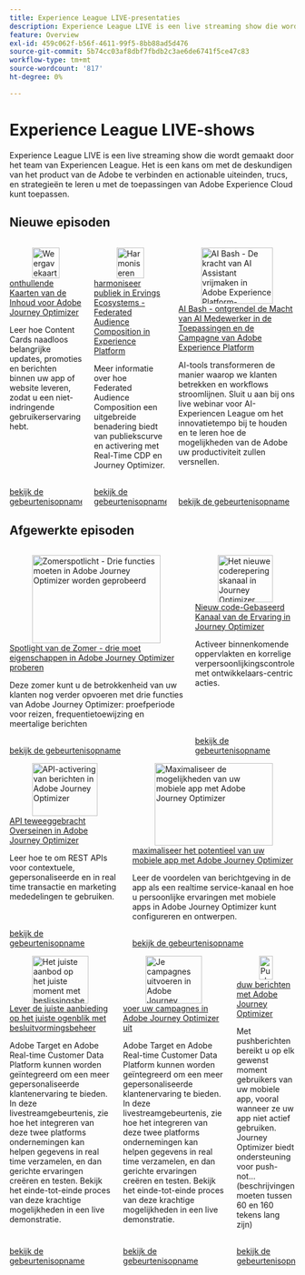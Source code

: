 ```yaml
---
title: Experience League LIVE-presentaties
description: Experience League LIVE is een live streaming show die wordt gemaakt door het team van Experiencen League. Het is een kans om met de deskundigen van het product van de Adobe te verbinden en actionable uiteinden, trucs, en strategieën te leren u met de toepassingen van Adobe Experience Cloud kunt toepassen.
feature: Overview
exl-id: 459c062f-b56f-4611-99f5-8bb88ad5d476
source-git-commit: 5b74cc03af8dbf7fbdb2c3ae6de6741f5ce47c83
workflow-type: tm+mt
source-wordcount: '817'
ht-degree: 0%

---
```


# Experience League LIVE-shows

Experience League LIVE is een live streaming show die wordt gemaakt door het team van Experiencen League. Het is een kans om met de deskundigen van het product van de Adobe te verbinden en actionable uiteinden, trucs, en strategieën te leren u met de toepassingen van Adobe Experience Cloud kunt toepassen.

## Nieuwe episoden

<!-- CARDS

* https://experienceleague.adobe.com/en/docs/events/experience-league-live-recordings/episodes/exl-live-episode-10-30-24
  {description = Learn how Content Cards deliver key updates, promotions, and messages seamlessly within your app or website, ensuring a non-intrusive user experience.}
* https://experienceleague.adobe.com/en/docs/events/experience-league-live-recordings/episodes/exl-live-episode-40-2024-10-24
* https://experienceleague.adobe.com/en/docs/events/experience-league-live-recordings/episodes/exl-live-episode-09-26-24

-->
<!-- START CARDS HTML - DO NOT MODIFY BY HAND -->
<div class="columns">
    <div class="column is-half-tablet is-half-desktop is-one-third-widescreen" aria-label="Unveiling Content Cards for Adobe Journey Optimizer">
        <div class="card" style="height: 100%; display: flex; flex-direction: column; height: 100%;">
            <div class="card-image">
                <figure class="image x-is-16by9">
                    <a href="https://experienceleague.adobe.com/en/docs/events/experience-league-live-recordings/episodes/exl-live-episode-10-30-24" title="Weergavekaarten voor inhoud in Adobe Journey Optimizer">
                        <img class="is-bordered-r-small" src="https://video.tv.adobe.com/v/3436281/?quality=12&format=jpeg&nocache=1731970136568" alt="Weergavekaarten voor inhoud in Adobe Journey Optimizer"
                             style="width: 100%; aspect-ratio: 16 / 9; object-fit: cover; overflow: hidden; display: block; margin: auto;">
                    </a>
                </figure>
            </div>
            <div class="card-content is-padded-small" style="display: flex; flex-direction: column; flex-grow: 1; justify-content: space-between;">
                <div class="top-card-content">
                    <p class="headline is-size-6 has-text-weight-bold">
                        <a href="https://experienceleague.adobe.com/en/docs/events/experience-league-live-recordings/episodes/exl-live-episode-10-30-24" title="Weergavekaarten voor inhoud in Adobe Journey Optimizer"> onthullende Kaarten van de Inhoud voor Adobe Journey Optimizer </a>
                    </p>
                    <p class="is-size-6">Leer hoe Content Cards naadloos belangrijke updates, promoties en berichten binnen uw app of website leveren, zodat u een niet-indringende gebruikerservaring hebt.</p>
                </div>
                <a href="https://experienceleague.adobe.com/en/docs/events/experience-league-live-recordings/episodes/exl-live-episode-10-30-24" class="spectrum-Button spectrum-Button--outline spectrum-Button--primary spectrum-Button--sizeM" style="align-self: flex-start; margin-top: 1rem;">
                    <span class="spectrum-Button-label has-no-wrap has-text-weight-bold"> bekijk de gebeurtenisopname </span>
                </a>
            </div>
        </div>
    </div>
    <div class="column is-half-tablet is-half-desktop is-one-third-widescreen" aria-label="Harmonize Audiences in Experience Ecosystems - Federated Audience Composition in Experience Platform">
        <div class="card" style="height: 100%; display: flex; flex-direction: column; height: 100%;">
            <div class="card-image">
                <figure class="image x-is-16by9">
                    <a href="https://experienceleague.adobe.com/en/docs/events/experience-league-live-recordings/episodes/exl-live-episode-40-2024-10-24" title="Harmoniseren van publiek in ervaringsecosystemen - Federatieve publiekssamenstelling in Experience Platform">
                        <img class="is-bordered-r-small" src="https://video.tv.adobe.com/v/3436457?quality=12&format=jpeg&nocache=1731970136564" alt="Harmoniseren van publiek in ervaringsecosystemen - Federatieve publiekssamenstelling in Experience Platform"
                             style="width: 100%; aspect-ratio: 16 / 9; object-fit: cover; overflow: hidden; display: block; margin: auto;">
                    </a>
                </figure>
            </div>
            <div class="card-content is-padded-small" style="display: flex; flex-direction: column; flex-grow: 1; justify-content: space-between;">
                <div class="top-card-content">
                    <p class="headline is-size-6 has-text-weight-bold">
                        <a href="https://experienceleague.adobe.com/en/docs/events/experience-league-live-recordings/episodes/exl-live-episode-40-2024-10-24" title="Harmoniseren van publiek in ervaringsecosystemen - Federatieve publiekssamenstelling in Experience Platform"> harmoniseer publiek in Ervings Ecosystems - Federated Audience Composition in Experience Platform </a>
                    </p>
                    <p class="is-size-6">Meer informatie over hoe Federated Audience Composition een uitgebreide benadering biedt van publiekscurve en activering met Real-Time CDP en Journey Optimizer.</p>
                </div>
                <a href="https://experienceleague.adobe.com/en/docs/events/experience-league-live-recordings/episodes/exl-live-episode-40-2024-10-24" class="spectrum-Button spectrum-Button--outline spectrum-Button--primary spectrum-Button--sizeM" style="align-self: flex-start; margin-top: 1rem;">
                    <span class="spectrum-Button-label has-no-wrap has-text-weight-bold"> bekijk de gebeurtenisopname </span>
                </a>
            </div>
        </div>
    </div>
    <div class="column is-half-tablet is-half-desktop is-one-third-widescreen" aria-label="AI Bash - Unlocking the Power of AI Assistant in Adobe Experience Platform Applications and Campaign">
        <div class="card" style="height: 100%; display: flex; flex-direction: column; height: 100%;">
            <div class="card-image">
                <figure class="image x-is-16by9">
                    <a href="https://experienceleague.adobe.com/en/docs/events/experience-league-live-recordings/episodes/exl-live-episode-09-26-24" title="AI Bash - De kracht van AI Assistant vrijmaken in Adobe Experience Platform-toepassingen en -campagne">
                        <img class="is-bordered-r-small" src="https://video.tv.adobe.com/v/3434781/?format=jpeg&nocache=1731970136569" alt="AI Bash - De kracht van AI Assistant vrijmaken in Adobe Experience Platform-toepassingen en -campagne"
                             style="width: 100%; aspect-ratio: 16 / 9; object-fit: cover; overflow: hidden; display: block; margin: auto;">
                    </a>
                </figure>
            </div>
            <div class="card-content is-padded-small" style="display: flex; flex-direction: column; flex-grow: 1; justify-content: space-between;">
                <div class="top-card-content">
                    <p class="headline is-size-6 has-text-weight-bold">
                        <a href="https://experienceleague.adobe.com/en/docs/events/experience-league-live-recordings/episodes/exl-live-episode-09-26-24" title="AI Bash - De kracht van AI Assistant vrijmaken in Adobe Experience Platform-toepassingen en -campagne"> AI Bash - ontgrendel de Macht van AI Medewerker in de Toepassingen en de Campagne van Adobe Experience Platform </a>
                    </p>
                    <p class="is-size-6">AI-tools transformeren de manier waarop we klanten betrekken en workflows stroomlijnen. Sluit u aan bij ons live webinar voor AI-Experiencen League om het innovatietempo bij te houden en te leren hoe de mogelijkheden van de Adobe uw productiviteit zullen versnellen.</p>
                </div>
                <a href="https://experienceleague.adobe.com/en/docs/events/experience-league-live-recordings/episodes/exl-live-episode-09-26-24" class="spectrum-Button spectrum-Button--outline spectrum-Button--primary spectrum-Button--sizeM" style="align-self: flex-start; margin-top: 1rem;">
                    <span class="spectrum-Button-label has-no-wrap has-text-weight-bold"> bekijk de gebeurtenisopname </span>
                </a>
            </div>
        </div>
    </div>
</div>
<!-- END CARDS HTML - DO NOT MODIFY BY HAND -->



## Afgewerkte episoden

<!-- CARDS

* https://experienceleague.adobe.com/en/docs/events/experience-league-live-recordings/episodes/exl-live-episode-08-28-24 
* https://experienceleague.adobe.com/en/docs/events/experience-league-live-recordings/episodes/exl-live-episode-04-24-24
  
-->
<!-- START CARDS HTML - DO NOT MODIFY BY HAND -->
<div class="columns">
    <div class="column is-half-tablet is-half-desktop is-one-third-widescreen" aria-label="Summer Spotlight - Three must try features in Adobe Journey Optimizer">
        <div class="card" style="height: 100%; display: flex; flex-direction: column; height: 100%;">
            <div class="card-image">
                <figure class="image x-is-16by9">
                    <a href="https://experienceleague.adobe.com/en/docs/events/experience-league-live-recordings/episodes/exl-live-episode-08-28-24" title="Zomerspotlicht - Drie functies moeten in Adobe Journey Optimizer worden geprobeerd">
                        <img class="is-bordered-r-small" src="https://video.tv.adobe.com/v/3433225/?format=jpeg&nocache=1731970137053" alt="Zomerspotlicht - Drie functies moeten in Adobe Journey Optimizer worden geprobeerd"
                             style="width: 100%; aspect-ratio: 16 / 9; object-fit: cover; overflow: hidden; display: block; margin: auto;">
                    </a>
                </figure>
            </div>
            <div class="card-content is-padded-small" style="display: flex; flex-direction: column; flex-grow: 1; justify-content: space-between;">
                <div class="top-card-content">
                    <p class="headline is-size-6 has-text-weight-bold">
                        <a href="https://experienceleague.adobe.com/en/docs/events/experience-league-live-recordings/episodes/exl-live-episode-08-28-24" title="Zomerspotlicht - Drie functies moeten in Adobe Journey Optimizer worden geprobeerd"> Spotlight van de Zomer - drie moet eigenschappen in Adobe Journey Optimizer proberen </a>
                    </p>
                    <p class="is-size-6">Deze zomer kunt u de betrokkenheid van uw klanten nog verder opvoeren met drie functies van Adobe Journey Optimizer: proefperiode voor reizen, frequentietoewijzing en meertalige berichten</p>
                </div>
                <a href="https://experienceleague.adobe.com/en/docs/events/experience-league-live-recordings/episodes/exl-live-episode-08-28-24" class="spectrum-Button spectrum-Button--outline spectrum-Button--primary spectrum-Button--sizeM" style="align-self: flex-start; margin-top: 1rem;">
                    <span class="spectrum-Button-label has-no-wrap has-text-weight-bold"> bekijk de gebeurtenisopname </span>
                </a>
            </div>
        </div>
    </div>
    <div class="column is-half-tablet is-half-desktop is-one-third-widescreen" aria-label="New Code-Based Experience Channel in Journey Optimizer">
        <div class="card" style="height: 100%; display: flex; flex-direction: column; height: 100%;">
            <div class="card-image">
                <figure class="image x-is-16by9">
                    <a href="https://experienceleague.adobe.com/en/docs/events/experience-league-live-recordings/episodes/exl-live-episode-04-24-24" title="Het nieuwe codereperingskanaal in Journey Optimizer">
                        <img class="is-bordered-r-small" src="https://video.tv.adobe.com/v/3428095/?quality=12&format=jpeg&nocache=1731970137047" alt="Het nieuwe codereperingskanaal in Journey Optimizer"
                             style="width: 100%; aspect-ratio: 16 / 9; object-fit: cover; overflow: hidden; display: block; margin: auto;">
                    </a>
                </figure>
            </div>
            <div class="card-content is-padded-small" style="display: flex; flex-direction: column; flex-grow: 1; justify-content: space-between;">
                <div class="top-card-content">
                    <p class="headline is-size-6 has-text-weight-bold">
                        <a href="https://experienceleague.adobe.com/en/docs/events/experience-league-live-recordings/episodes/exl-live-episode-04-24-24" title="Het nieuwe codereperingskanaal in Journey Optimizer"> Nieuw code-Gebaseerd Kanaal van de Ervaring in Journey Optimizer </a>
                    </p>
                    <p class="is-size-6">Activeer binnenkomende oppervlakten en korrelige verpersoonlijkingscontrole met ontwikkelaars-centric acties.</p>
                </div>
                <a href="https://experienceleague.adobe.com/en/docs/events/experience-league-live-recordings/episodes/exl-live-episode-04-24-24" class="spectrum-Button spectrum-Button--outline spectrum-Button--primary spectrum-Button--sizeM" style="align-self: flex-start; margin-top: 1rem;">
                    <span class="spectrum-Button-label has-no-wrap has-text-weight-bold"> bekijk de gebeurtenisopname </span>
                </a>
            </div>
        </div>
    </div>
</div>
<!-- END CARDS HTML - DO NOT MODIFY BY HAND -->



<!-- CARDS

* https://experienceleague.adobe.com/docs/events/experience-league-live-recordings/episodes/exl-live-episode-8-23-23.html?lang=en 
* https://experienceleague.adobe.com/docs/events/experience-league-live-recordings/episodes/exl-live-episode-5-24-23.html?lang=en

-->
<!-- START CARDS HTML - DO NOT MODIFY BY HAND -->
<div class="columns">
    <div class="column is-half-tablet is-half-desktop is-one-third-widescreen" aria-label="API Triggered Messaging in Adobe Journey Optimizer">
        <div class="card" style="height: 100%; display: flex; flex-direction: column; height: 100%;">
            <div class="card-image">
                <figure class="image x-is-16by9">
                    <a href="https://experienceleague.adobe.com/docs/events/experience-league-live-recordings/episodes/exl-live-episode-8-23-23.html?lang=en" title="API-activering van berichten in Adobe Journey Optimizer">
                        <img class="is-bordered-r-small" src="https://video.tv.adobe.com/v/3422169/?format=jpeg&nocache=1731970137552" alt="API-activering van berichten in Adobe Journey Optimizer"
                             style="width: 100%; aspect-ratio: 16 / 9; object-fit: cover; overflow: hidden; display: block; margin: auto;">
                    </a>
                </figure>
            </div>
            <div class="card-content is-padded-small" style="display: flex; flex-direction: column; flex-grow: 1; justify-content: space-between;">
                <div class="top-card-content">
                    <p class="headline is-size-6 has-text-weight-bold">
                        <a href="https://experienceleague.adobe.com/docs/events/experience-league-live-recordings/episodes/exl-live-episode-8-23-23.html?lang=en" title="API-activering van berichten in Adobe Journey Optimizer"> API teweeggebracht Overseinen in Adobe Journey Optimizer </a>
                    </p>
                    <p class="is-size-6">Leer hoe te om REST APIs voor contextuele, gepersonaliseerde en in real time transactie en marketing mededelingen te gebruiken.</p>
                </div>
                <a href="https://experienceleague.adobe.com/docs/events/experience-league-live-recordings/episodes/exl-live-episode-8-23-23.html?lang=en" class="spectrum-Button spectrum-Button--outline spectrum-Button--primary spectrum-Button--sizeM" style="align-self: flex-start; margin-top: 1rem;">
                    <span class="spectrum-Button-label has-no-wrap has-text-weight-bold"> bekijk de gebeurtenisopname </span>
                </a>
            </div>
        </div>
    </div>
    <div class="column is-half-tablet is-half-desktop is-one-third-widescreen" aria-label="Maximize your mobile app's potential with Adobe Journey Optimizer">
        <div class="card" style="height: 100%; display: flex; flex-direction: column; height: 100%;">
            <div class="card-image">
                <figure class="image x-is-16by9">
                    <a href="https://experienceleague.adobe.com/docs/events/experience-league-live-recordings/episodes/exl-live-episode-5-24-23.html?lang=en" title="Maximaliseer de mogelijkheden van uw mobiele app met Adobe Journey Optimizer">
                        <img class="is-bordered-r-small" src="https://video.tv.adobe.com/v/3419194/?quality=12&format=jpeg&nocache=1731970137557" alt="Maximaliseer de mogelijkheden van uw mobiele app met Adobe Journey Optimizer"
                             style="width: 100%; aspect-ratio: 16 / 9; object-fit: cover; overflow: hidden; display: block; margin: auto;">
                    </a>
                </figure>
            </div>
            <div class="card-content is-padded-small" style="display: flex; flex-direction: column; flex-grow: 1; justify-content: space-between;">
                <div class="top-card-content">
                    <p class="headline is-size-6 has-text-weight-bold">
                        <a href="https://experienceleague.adobe.com/docs/events/experience-league-live-recordings/episodes/exl-live-episode-5-24-23.html?lang=en" title="Maximaliseer de mogelijkheden van uw mobiele app met Adobe Journey Optimizer"> maximaliseer het potentieel van uw mobiele app met Adobe Journey Optimizer </a>
                    </p>
                    <p class="is-size-6">Leer de voordelen van berichtgeving in de app als een realtime service-kanaal en hoe u persoonlijke ervaringen met mobiele apps in Adobe Journey Optimizer kunt configureren en ontwerpen.</p>
                </div>
                <a href="https://experienceleague.adobe.com/docs/events/experience-league-live-recordings/episodes/exl-live-episode-5-24-23.html?lang=en" class="spectrum-Button spectrum-Button--outline spectrum-Button--primary spectrum-Button--sizeM" style="align-self: flex-start; margin-top: 1rem;">
                    <span class="spectrum-Button-label has-no-wrap has-text-weight-bold"> bekijk de gebeurtenisopname </span>
                </a>
            </div>
        </div>
    </div>
</div>
<!-- END CARDS HTML - DO NOT MODIFY BY HAND -->


<!-- CARDS
* https://experienceleague.adobe.com/docs/events/experience-league-live-recordings/episodes/exl-live-episode-10-25-22.html?lang=en
* https://experienceleague.adobe.com/docs/events/experience-league-live-recordings/episodes/exl-live-episode-09-22-22.html?lang=en
* https://experienceleague.adobe.com/docs/events/experience-league-live-recordings/episodes/exl-live-episode-05-12-22.html?lang=en

-->
<!-- START CARDS HTML - DO NOT MODIFY BY HAND -->
<div class="columns">
    <div class="column is-half-tablet is-half-desktop is-one-third-widescreen" aria-label="Deliver the right offer at the right time with decision management">
        <div class="card" style="height: 100%; display: flex; flex-direction: column; height: 100%;">
            <div class="card-image">
                <figure class="image x-is-16by9">
                    <a href="https://experienceleague.adobe.com/docs/events/experience-league-live-recordings/episodes/exl-live-episode-10-25-22.html?lang=en" title="Het juiste aanbod op het juiste moment met beslissingsbeheer aanbieden">
                        <img class="is-bordered-r-small" src="https://video.tv.adobe.com/v/3410560/?quality=12&format=jpeg&nocache=1731970137963" alt="Het juiste aanbod op het juiste moment met beslissingsbeheer aanbieden"
                             style="width: 100%; aspect-ratio: 16 / 9; object-fit: cover; overflow: hidden; display: block; margin: auto;">
                    </a>
                </figure>
            </div>
            <div class="card-content is-padded-small" style="display: flex; flex-direction: column; flex-grow: 1; justify-content: space-between;">
                <div class="top-card-content">
                    <p class="headline is-size-6 has-text-weight-bold">
                        <a href="https://experienceleague.adobe.com/docs/events/experience-league-live-recordings/episodes/exl-live-episode-10-25-22.html?lang=en" title="Het juiste aanbod op het juiste moment met beslissingsbeheer aanbieden"> Lever de juiste aanbieding op het juiste ogenblik met besluitvormingsbeheer </a>
                    </p>
                    <p class="is-size-6">Adobe Target en Adobe Real-time Customer Data Platform kunnen worden geïntegreerd om een meer gepersonaliseerde klantenervaring te bieden. In deze livestreamgebeurtenis, zie hoe het integreren van deze twee platforms ondernemingen kan helpen gegevens in real time verzamelen, en dan gerichte ervaringen creëren en testen. Bekijk het einde-tot-einde proces van deze krachtige mogelijkheden in een live demonstratie.</p>
                </div>
                <a href="https://experienceleague.adobe.com/docs/events/experience-league-live-recordings/episodes/exl-live-episode-10-25-22.html?lang=en" class="spectrum-Button spectrum-Button--outline spectrum-Button--primary spectrum-Button--sizeM" style="align-self: flex-start; margin-top: 1rem;">
                    <span class="spectrum-Button-label has-no-wrap has-text-weight-bold"> bekijk de gebeurtenisopname </span>
                </a>
            </div>
        </div>
    </div>
    <div class="column is-half-tablet is-half-desktop is-one-third-widescreen" aria-label="Execute your campaigns in Adobe Journey Optimizer">
        <div class="card" style="height: 100%; display: flex; flex-direction: column; height: 100%;">
            <div class="card-image">
                <figure class="image x-is-16by9">
                    <a href="https://experienceleague.adobe.com/docs/events/experience-league-live-recordings/episodes/exl-live-episode-09-22-22.html?lang=en" title="Je campagnes uitvoeren in Adobe Journey Optimizer">
                        <img class="is-bordered-r-small" src="https://video.tv.adobe.com/v/3409504/?quality=12&format=jpeg&nocache=1731970137953" alt="Je campagnes uitvoeren in Adobe Journey Optimizer"
                             style="width: 100%; aspect-ratio: 16 / 9; object-fit: cover; overflow: hidden; display: block; margin: auto;">
                    </a>
                </figure>
            </div>
            <div class="card-content is-padded-small" style="display: flex; flex-direction: column; flex-grow: 1; justify-content: space-between;">
                <div class="top-card-content">
                    <p class="headline is-size-6 has-text-weight-bold">
                        <a href="https://experienceleague.adobe.com/docs/events/experience-league-live-recordings/episodes/exl-live-episode-09-22-22.html?lang=en" title="Je campagnes uitvoeren in Adobe Journey Optimizer"> voer uw campagnes in Adobe Journey Optimizer uit </a>
                    </p>
                    <p class="is-size-6">Adobe Target en Adobe Real-time Customer Data Platform kunnen worden geïntegreerd om een meer gepersonaliseerde klantenervaring te bieden. In deze livestreamgebeurtenis, zie hoe het integreren van deze twee platforms ondernemingen kan helpen gegevens in real time verzamelen, en dan gerichte ervaringen creëren en testen. Bekijk het einde-tot-einde proces van deze krachtige mogelijkheden in een live demonstratie.</p>
                </div>
                <a href="https://experienceleague.adobe.com/docs/events/experience-league-live-recordings/episodes/exl-live-episode-09-22-22.html?lang=en" class="spectrum-Button spectrum-Button--outline spectrum-Button--primary spectrum-Button--sizeM" style="align-self: flex-start; margin-top: 1rem;">
                    <span class="spectrum-Button-label has-no-wrap has-text-weight-bold"> bekijk de gebeurtenisopname </span>
                </a>
            </div>
        </div>
    </div>
    <div class="column is-half-tablet is-half-desktop is-one-third-widescreen" aria-label="Push notifications with Adobe Journey Optimizer">
        <div class="card" style="height: 100%; display: flex; flex-direction: column; height: 100%;">
            <div class="card-image">
                <figure class="image x-is-16by9">
                    <a href="https://experienceleague.adobe.com/docs/events/experience-league-live-recordings/episodes/exl-live-episode-05-12-22.html?lang=en" title="Pushmeldingen met Adobe Journey Optimizer">
                        <img class="is-bordered-r-small" src="https://video.tv.adobe.com/v/342810/?quality=12&format=jpeg&nocache=1731970137968" alt="Pushmeldingen met Adobe Journey Optimizer"
                             style="width: 100%; aspect-ratio: 16 / 9; object-fit: cover; overflow: hidden; display: block; margin: auto;">
                    </a>
                </figure>
            </div>
            <div class="card-content is-padded-small" style="display: flex; flex-direction: column; flex-grow: 1; justify-content: space-between;">
                <div class="top-card-content">
                    <p class="headline is-size-6 has-text-weight-bold">
                        <a href="https://experienceleague.adobe.com/docs/events/experience-league-live-recordings/episodes/exl-live-episode-05-12-22.html?lang=en" title="Pushmeldingen met Adobe Journey Optimizer"> duw berichten met Adobe Journey Optimizer </a>
                    </p>
                    <p class="is-size-6">Met pushberichten bereikt u op elk gewenst moment gebruikers van uw mobiele app, vooral wanneer ze uw app niet actief gebruiken. Journey Optimizer biedt ondersteuning voor push-not... (beschrijvingen moeten tussen 60 en 160 tekens lang zijn)</p>
                </div>
                <a href="https://experienceleague.adobe.com/docs/events/experience-league-live-recordings/episodes/exl-live-episode-05-12-22.html?lang=en" class="spectrum-Button spectrum-Button--outline spectrum-Button--primary spectrum-Button--sizeM" style="align-self: flex-start; margin-top: 1rem;">
                    <span class="spectrum-Button-label has-no-wrap has-text-weight-bold"> bekijk de gebeurtenisopname </span>
                </a>
            </div>
        </div>
    </div>
</div>
<!-- END CARDS HTML - DO NOT MODIFY BY HAND -->
